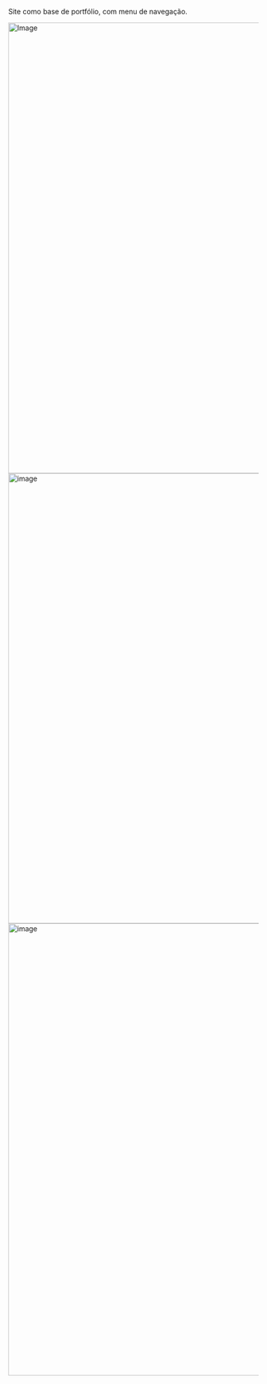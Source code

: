 Site como base de portfólio, com menu de navegação.

<img width="1904" height="906" alt="Image" src="https://github.com/user-attachments/assets/9e65be8a-7c0b-4a5b-a6b6-a2376039e810" />
<img width="1901" height="905" alt="image" src="https://github.com/user-attachments/assets/58a71948-773d-43c8-ab15-3a320c58bbe3" />
<img width="1903" height="909" alt="image" src="https://github.com/user-attachments/assets/9a14d7d6-5d88-4d53-b07c-1d15f8e67c33" />
